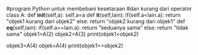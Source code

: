 #program Python untuk membebani kesetaraan
#dan kurang dari operator
class A:
  def __init__(self,a):
    self.a=a
  def __it__(self,lain):
    if(self.a<lain.a):
      return "objek1 kurang dari objek2"
    else:
      return "objek2 kurang dari objek1"
  def __eq__(self,lain):
    if(self.a==lain.a):
      return "keduanya sama"
    else:
      return "tidak sama"
objek1=A(2)
objek2=A(3)
print(objek1<objek2)

objek3=A(4)
objek=A(4)
print(objek1==objek2)
